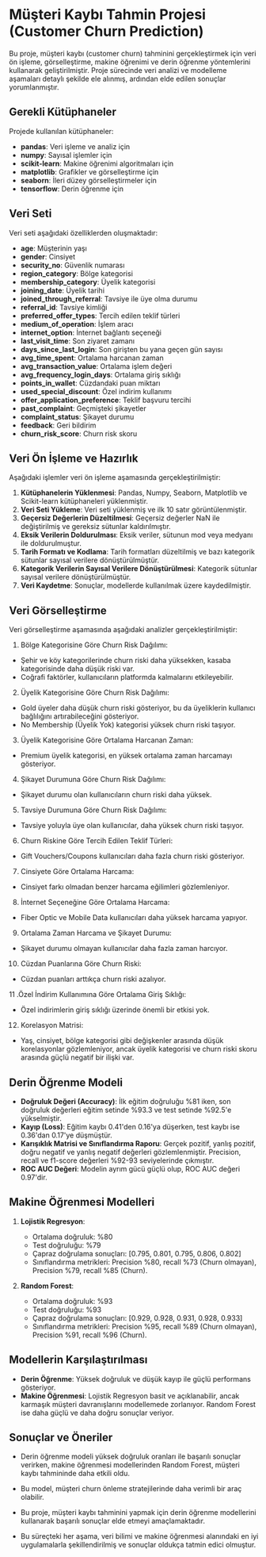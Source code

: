 
# Müşteri Kaybı Tahmin Projesi (Customer Churn Prediction)

Bu proje, müşteri kaybı (customer churn) tahminini gerçekleştirmek için veri ön işleme, görselleştirme, makine öğrenimi ve derin öğrenme yöntemlerini kullanarak geliştirilmiştir. Proje sürecinde veri analizi ve modelleme aşamaları detaylı şekilde ele alınmış, ardından elde edilen sonuçlar yorumlanmıştır.

## Gerekli Kütüphaneler

Projede kullanılan kütüphaneler:

- **pandas**: Veri işleme ve analiz için
- **numpy**: Sayısal işlemler için
- **scikit-learn**: Makine öğrenimi algoritmaları için
- **matplotlib**: Grafikler ve görselleştirme için
- **seaborn**: İleri düzey görselleştirmeler için
- **tensorflow**: Derin öğrenme için

## Veri Seti

Veri seti aşağıdaki özelliklerden oluşmaktadır:

- **age**: Müşterinin yaşı
- **gender**: Cinsiyet 
- **security_no**: Güvenlik numarası
- **region_category**: Bölge kategorisi 
- **membership_category**: Üyelik kategorisi 
- **joining_date**: Üyelik tarihi
- **joined_through_referral**: Tavsiye ile üye olma durumu
- **referral_id**: Tavsiye kimliği
- **preferred_offer_types**: Tercih edilen teklif türleri
- **medium_of_operation**: İşlem aracı
- **internet_option**: İnternet bağlantı seçeneği
- **last_visit_time**: Son ziyaret zamanı
- **days_since_last_login**: Son girişten bu yana geçen gün sayısı
- **avg_time_spent**: Ortalama harcanan zaman
- **avg_transaction_value**: Ortalama işlem değeri
- **avg_frequency_login_days**: Ortalama giriş sıklığı
- **points_in_wallet**: Cüzdandaki puan miktarı
- **used_special_discount**: Özel indirim kullanımı
- **offer_application_preference**: Teklif başvuru tercihi
- **past_complaint**: Geçmişteki şikayetler
- **complaint_status**: Şikayet durumu
- **feedback**: Geri bildirim
- **churn_risk_score**: Churn risk skoru

## Veri Ön İşleme ve Hazırlık

Aşağıdaki işlemler veri ön işleme aşamasında gerçekleştirilmiştir:

1. **Kütüphanelerin Yüklenmesi**: Pandas, Numpy, Seaborn, Matplotlib ve Scikit-learn kütüphaneleri yüklenmiştir.
2. **Veri Seti Yükleme**: Veri seti yüklenmiş ve ilk 10 satır görüntülenmiştir.
3. **Geçersiz Değerlerin Düzeltilmesi**: Geçersiz değerler NaN ile değiştirilmiş ve gereksiz sütunlar kaldırılmıştır.
4. **Eksik Verilerin Doldurulması**: Eksik veriler, sütunun mod veya medyanı ile doldurulmuştur.
5. **Tarih Formatı ve Kodlama**: Tarih formatları düzeltilmiş ve bazı kategorik sütunlar sayısal verilere dönüştürülmüştür.
6. **Kategorik Verilerin Sayısal Verilere Dönüştürülmesi**: Kategorik sütunlar sayısal verilere dönüştürülmüştür.
7. **Veri Kaydetme**: Sonuçlar, modellerde kullanılmak üzere kaydedilmiştir.

## Veri Görselleştirme

Veri görselleştirme aşamasında aşağıdaki analizler gerçekleştirilmiştir:

1. Bölge Kategorisine Göre Churn Risk Dağılımı:
- Şehir ve köy kategorilerinde churn riski daha yüksekken, kasaba kategorisinde daha düşük riski var.
- Coğrafi faktörler, kullanıcıların platformda kalmalarını etkileyebilir.

2. Üyelik Kategorisine Göre Churn Risk Dağılımı:
- Gold üyeler daha düşük churn riski gösteriyor, bu da üyeliklerin kullanıcı bağlılığını artırabileceğini gösteriyor.
- No Membership (Üyelik Yok) kategorisi yüksek churn riski taşıyor.

3. Üyelik Kategorisine Göre Ortalama Harcanan Zaman:
- Premium üyelik kategorisi, en yüksek ortalama zaman harcamayı gösteriyor.

4. Şikayet Durumuna Göre Churn Risk Dağılımı:
- Şikayet durumu olan kullanıcıların churn riski daha yüksek.

5. Tavsiye Durumuna Göre Churn Risk Dağılımı:
- Tavsiye yoluyla üye olan kullanıcılar, daha yüksek churn riski taşıyor.

6. Churn Riskine Göre Tercih Edilen Teklif Türleri:
- Gift Vouchers/Coupons kullanıcıları daha fazla churn riski gösteriyor.

7. Cinsiyete Göre Ortalama Harcama:
- Cinsiyet farkı olmadan benzer harcama eğilimleri gözlemleniyor.

8. İnternet Seçeneğine Göre Ortalama Harcama:
- Fiber Optic ve Mobile Data kullanıcıları daha yüksek harcama yapıyor.

9. Ortalama Zaman Harcama ve Şikayet Durumu:
- Şikayet durumu olmayan kullanıcılar daha fazla zaman harcıyor.

10. Cüzdan Puanlarına Göre Churn Riski:
- Cüzdan puanları arttıkça churn riski azalıyor.

11 .Özel İndirim Kullanımına Göre Ortalama Giriş Sıklığı:
- Özel indirimlerin giriş sıklığı üzerinde önemli bir etkisi yok.

12. Korelasyon Matrisi:
- Yaş, cinsiyet, bölge kategorisi gibi değişkenler arasında düşük korelasyonlar gözlemleniyor, ancak üyelik kategorisi ve churn riski skoru arasında güçlü negatif bir ilişki var.

## Derin Öğrenme Modeli

- **Doğruluk Değeri (Accuracy)**: İlk eğitim doğruluğu %81 iken, son doğruluk değerleri eğitim setinde %93.3 ve test setinde %92.5'e yükselmiştir.
- **Kayıp (Loss)**: Eğitim kaybı 0.41'den 0.16'ya düşerken, test kaybı ise 0.36'dan 0.17'ye düşmüştür.
- **Karışıklık Matrisi ve Sınıflandırma Raporu**: Gerçek pozitif, yanlış pozitif, doğru negatif ve yanlış negatif değerleri gözlemlenmiştir. Precision, recall ve f1-score değerleri %92-93 seviyelerinde çıkmıştır.
- **ROC AUC Değeri**: Modelin ayrım gücü güçlü olup, ROC AUC değeri 0.97'dir.

## Makine Öğrenmesi Modelleri

1. **Lojistik Regresyon**:
   - Ortalama doğruluk: %80
   - Test doğruluğu: %79
   - Çapraz doğrulama sonuçları: [0.795, 0.801, 0.795, 0.806, 0.802]
   - Sınıflandırma metrikleri: Precision %80, recall %73 (Churn olmayan), Precision %79, recall %85 (Churn).

2. **Random Forest**:
   - Ortalama doğruluk: %93
   - Test doğruluğu: %93
   - Çapraz doğrulama sonuçları: [0.929, 0.928, 0.931, 0.928, 0.933]
   - Sınıflandırma metrikleri: Precision %95, recall %89 (Churn olmayan), Precision %91, recall %96 (Churn).

## Modellerin Karşılaştırılması

- **Derin Öğrenme**: Yüksek doğruluk ve düşük kayıp ile güçlü performans gösteriyor.
- **Makine Öğrenmesi**: Lojistik Regresyon basit ve açıklanabilir, ancak karmaşık müşteri davranışlarını modellemede zorlanıyor. Random Forest ise daha güçlü ve daha doğru sonuçlar veriyor.

## Sonuçlar ve Öneriler

- Derin öğrenme modeli yüksek doğruluk oranları ile başarılı sonuçlar verirken, makine öğrenmesi modellerinden Random Forest, müşteri kaybı tahmininde daha etkili oldu.
- Bu model, müşteri churn önleme stratejilerinde daha verimli bir araç olabilir.

- Bu proje, müşteri kaybı tahminini yapmak için derin öğrenme modellerini kullanarak başarılı sonuçlar elde etmeyi amaçlamaktadır. 
- Bu süreçteki her aşama, veri bilimi ve makine öğrenmesi alanındaki en iyi uygulamalarla şekillendirilmiş ve sonuçlar oldukça tatmin edici olmuştur.

